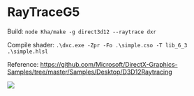 # RayTraceG5

Build:
`node Kha/make -g direct3d12 --raytrace dxr`

Compile shader:
`.\dxc.exe -Zpr -Fo .\simple.cso -T lib_6_3 .\simple.hlsl`

Reference:
https://github.com/Microsoft/DirectX-Graphics-Samples/tree/master/Samples/Desktop/D3D12Raytracing

![](img.jpg)
